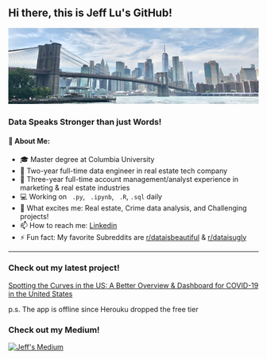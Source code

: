 ## Hi there, this is Jeff Lu's GitHub!
</p>

![Image of NYC](/Picture111.png)

### Data Speaks Stronger than just Words!

#### 🤵 About Me:
- 🎓 Master degree at Columbia University
- 🎯 Two-year full-time data engineer in real estate tech company
- 💼 Three-year full-time account management/analyst experience in marketing & real estate industries
- 💻 Working on ``` .py```, ``` .ipynb```, ``` .R```, ```.sql``` daily
- 💪 What excites me: Real estate, Crime data analysis, and Challenging projects!
- 📫 How to reach me: [Linkedin](https://www.linkedin.com/in/jefflu-chia-ching-lu/)
- ⚡ Fun fact: My favorite Subreddits are [r/dataisbeautiful](https://www.reddit.com/r/dataisbeautiful) & [r/dataisugly](https://www.reddit.com/r/dataisugly)
</p>

---
### Check out my latest project!
[Spotting the Curves in the US: A Better Overview & Dashboard for COVID-19 in the United States](https://coronavirus-in-us.herokuapp.com/)

p.s. The app is offline since Herouku dropped the free tier

### Check out my Medium!
[![Jeff's Medium](https://github-readme-medium.vercel.app/?username=a1080211jeff)](https://medium.com/@a1080211jeff)
